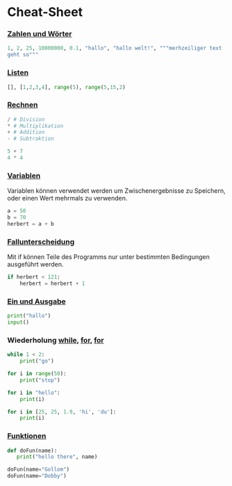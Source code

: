 # Cheat-Sheet



### [Zahlen und Wörter](4-datentypen.md)

```python
1, 2, 25, 10000000, 0.1, "hallo", "hallo welt!", """merhzeiliger text
geht so"""
```

### [Listen](../3-turtle/090-listen.md)

```python
[], [1,2,3,4], range(5), range(5,15,2)
```

### [Rechnen](../2-programmieren/2-ersteschritte.md)

```python
/ # Division
* # Multiplikation
+ # Addition
- # Subtraktion

5 + 7
4 * 4
```

### [Variablen](../3-turtle/060-variablen.md)
Variablen können verwendet werden um Zwischenergebnisse zu Speichern, oder einen Wert mehrmals zu verwenden.

```python
a = 50
b = 70
herbert = a + b
```

### [Fallunterscheidung](../040-ratespiel/04.3-bedingtesausfuehren.md)
Mit if können Teile des Programms nur unter bestimmten Bedingungen ausgeführt werden.

```python
if herbert < 121:
    herbert = herbert + 1
```

### [Ein und Ausgabe](../2-programmieren/2-ersteschritte.md)
```python
print("hallo")
input()
```

### Wiederholung [while](../040-ratespiel/04.4-wiederholungenwhile.md), [for](../3-turtle/040-forschleifen.md), [for](../3-turtle/045-forschleifen2.md)
```python
while 1 < 2:
    print("go")

for i in range(50):
    print("stop")

for i in "hello":
    print(i)

for i in [25, 25, 1.9, 'hi', 'du']:
    print(i)
```

### [Funktionen](../3-turtle/120-funktionen.md)
```python
def doFun(name):
   print("hello there", name)

doFun(name="Gollom")
doFun(name="Dobby")
```
